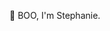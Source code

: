 👻 BOO, I'm Stephanie.  


<!---
ToyTeX/ToyTeX is a ✨ special ✨ repository because its `README.md` (this file) appears on your GitHub profile.

--->
